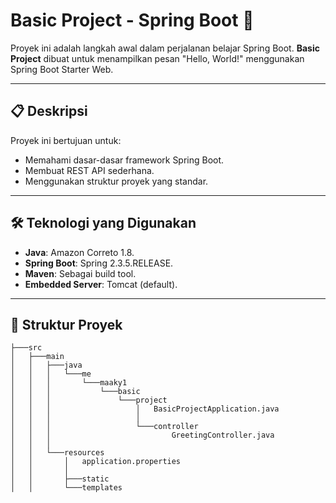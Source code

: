 # Basic Project - Spring Boot 🚀

Proyek ini adalah langkah awal dalam perjalanan belajar Spring Boot. **Basic Project** dibuat untuk menampilkan pesan "Hello, World!" menggunakan Spring Boot Starter Web.

---

## 📋 Deskripsi
Proyek ini bertujuan untuk:
- Memahami dasar-dasar framework Spring Boot.
- Membuat REST API sederhana.
- Menggunakan struktur proyek yang standar.

---

## 🛠️ Teknologi yang Digunakan
- **Java**: Amazon Correto 1.8.
- **Spring Boot**: Spring 2.3.5.RELEASE.
- **Maven**: Sebagai build tool.
- **Embedded Server**: Tomcat (default).

---

## 📂 Struktur Proyek
```
├───src
│   ├───main
│   │   ├───java
│   │   │   └───me
│   │   │       └───maaky1
│   │   │           └───basic
│   │   │               └───project
│   │   │                   │   BasicProjectApplication.java
│   │   │                   │
│   │   │                   └───controller
│   │   │                           GreetingController.java
│   │   │
│   │   └───resources
│   │       │   application.properties
│   │       │
│   │       ├───static
│   │       └───templates
```
